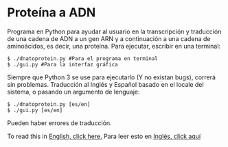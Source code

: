 # Proteína a ADN
Programa en Python para ayudar al usuario en la transcripción y traducción de una cadena de ADN a un gen ARN y a continuación a una cadena de aminoácidos, es decir, una proteína. Para ejecutar, escribir en una terminal:

```shell
$ ./dnatoprotein.py #Para el programa en terminal
$ ./gui.py #Para la interfaz gráfica
```
  
Siempre que Python 3 se use para ejecutarlo (Y no existan bugs), correrá sin problemas. 
Traducción al Inglés y Español basado en el locale del sistema, o pasando un argumento de lenguaje:

```shell
$ ./dnatoprotein.py [es/en]
$ ./gui.py [es/en]
```
Pueden haber errores de traducción.

To read this in [English, click here.](README.md)
Para leer esto en [Inglés, click aquí](README.md)
